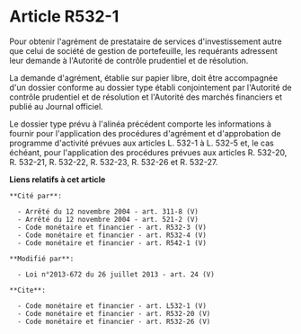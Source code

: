 # Article R532-1

Pour obtenir l'agrément de prestataire de services d'investissement autre que celui de société de gestion de portefeuille,
les requérants adressent leur demande à l'Autorité de contrôle prudentiel et de résolution. 

La demande d'agrément, établie sur papier libre, doit être accompagnée d'un dossier conforme au dossier type établi
conjointement par l'Autorité de contrôle prudentiel et de résolution et l'Autorité des marchés financiers et publié au
Journal officiel. 

Le dossier type prévu à l'alinéa précédent comporte les informations à fournir pour l'application des procédures d'agrément
et d'approbation de programme d'activité prévues aux articles L. 532-1 à L. 532-5 et, le cas échéant, pour l'application des
procédures prévues aux articles R. 532-20, R. 532-21, R. 532-22, R. 532-23, R. 532-26 et R. 532-27.

**Liens relatifs à cet article**

	**Cité par**:

	  - Arrêté du 12 novembre 2004 - art. 311-8 (V)
	  - Arrêté du 12 novembre 2004 - art. 521-2 (V)
	  - Code monétaire et financier - art. R532-3 (V)
	  - Code monétaire et financier - art. R532-4 (V)
	  - Code monétaire et financier - art. R542-1 (V)

	**Modifié par**:

	  - Loi n°2013-672 du 26 juillet 2013 - art. 24 (V)

	**Cite**:

	  - Code monétaire et financier - art. L532-1 (V)
	  - Code monétaire et financier - art. R532-20 (V)
	  - Code monétaire et financier - art. R532-26 (V)
